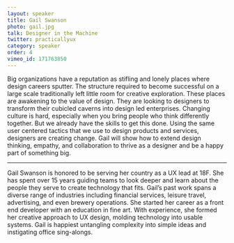 ```yaml
---
layout: speaker
title: Gail Swanson
photo: gail.jpg
talk: Designer in the Machine
twitter: practicallyux
category: speaker
order: 4
vimeo_id: 171763850
---
```

Big organizations have a reputation as stifling and lonely places where design careers sputter. The structure required to become successful on a large scale traditionally left little room for creative exploration. These places are awakening to the value of design. They are looking to designers to transform their cubicled caverns into design led enterprises. Changing culture is hard, especially when you bring people who think differently together. But we already have the skills to get this done. Using the same user centered tactics that we use to design products and services, designers are creating change. Gail will show how to extend design thinking, empathy, and collaboration to thrive as a designer and be a happy part of something big.

----

Gail Swanson is honored to be serving her country as a UX lead at 18F. She has spent over 15 years guiding teams to look deeper and learn about the people they serve to create technology that fits. Gail’s past work spans a diverse range of industries including financial services, leisure travel, advertising, and even brewery operations. She started her career as a front end developer with an education in fine art. With experience, she formed her creative approach to UX design, molding technology into usable systems. Gail is happiest untangling complexity into simple ideas and instigating office sing-alongs.
